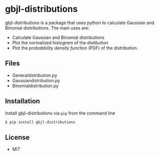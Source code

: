 # gbjl-distributions

gbjl-distributions is a package that uses python to calculate Gaussian and Binomial distributions. The main uses are:

  - Calculate Gaussian and Binomial distributions
  - Plot the normalized *histogram* of the distibution
  - Plot the *probabbility density function* (PDF) of the distribution.

## Files

  - Generaldistribution.py 
  - Gaussiandistribution.py
  - Binomialdistribution.py

## Installation

Install gbjl-distributions via `pip` from the command line

```sh
$ pip install gbjl-distributions
```
## License

* MIT